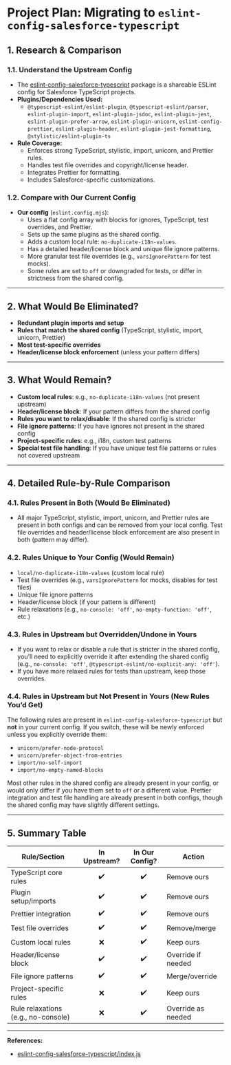 # Project Plan: Migrating to `eslint-config-salesforce-typescript`

## 1. Research & Comparison

### 1.1. Understand the Upstream Config

- The [eslint-config-salesforce-typescript](https://github.com/forcedotcom/eslint-config-salesforce-typescript/blob/main/index.js) package is a shareable ESLint config for Salesforce TypeScript projects.
- **Plugins/Dependencies Used:**
  - `@typescript-eslint/eslint-plugin`, `@typescript-eslint/parser`, `eslint-plugin-import`, `eslint-plugin-jsdoc`, `eslint-plugin-jest`, `eslint-plugin-prefer-arrow`, `eslint-plugin-unicorn`, `eslint-config-prettier`, `eslint-plugin-header`, `eslint-plugin-jest-formatting`, `@stylistic/eslint-plugin-ts`
- **Rule Coverage:**
  - Enforces strong TypeScript, stylistic, import, unicorn, and Prettier rules.
  - Handles test file overrides and copyright/license header.
  - Integrates Prettier for formatting.
  - Includes Salesforce-specific customizations.

### 1.2. Compare with Our Current Config

- **Our config** (`eslint.config.mjs`):
  - Uses a flat config array with blocks for ignores, TypeScript, test overrides, and Prettier.
  - Sets up the same plugins as the shared config.
  - Adds a custom local rule: `no-duplicate-i18n-values`.
  - Has a detailed header/license block and unique file ignore patterns.
  - More granular test file overrides (e.g., `varsIgnorePattern` for test mocks).
  - Some rules are set to `off` or downgraded for tests, or differ in strictness from the shared config.

---

## 2. What Would Be Eliminated?

- **Redundant plugin imports and setup**
- **Rules that match the shared config** (TypeScript, stylistic, import, unicorn, Prettier)
- **Most test-specific overrides**
- **Header/license block enforcement** (unless your pattern differs)

---

## 3. What Would Remain?

- **Custom local rules**: e.g., `no-duplicate-i18n-values` (not present upstream)
- **Header/license block**: If your pattern differs from the shared config
- **Rules you want to relax/disable**: If the shared config is stricter
- **File ignore patterns**: If you have ignores not present in the shared config
- **Project-specific rules**: e.g., i18n, custom test patterns
- **Special test file handling**: If you have unique test file patterns or rules not covered upstream

---

## 4. Detailed Rule-by-Rule Comparison

### 4.1. Rules Present in Both (Would Be Eliminated)

- All major TypeScript, stylistic, import, unicorn, and Prettier rules are present in both configs and can be removed from your local config. Test file overrides and header/license block enforcement are also present in both (pattern may differ).

### 4.2. Rules Unique to Your Config (Would Remain)

- `local/no-duplicate-i18n-values` (custom local rule)
- Test file overrides (e.g., `varsIgnorePattern` for mocks, disables for test files)
- Unique file ignore patterns
- Header/license block (if your pattern is different)
- Rule relaxations (e.g., `no-console: 'off'`, `no-empty-function: 'off'`, etc.)

### 4.3. Rules in Upstream but Overridden/Undone in Yours

- If you want to relax or disable a rule that is stricter in the shared config, you’ll need to explicitly override it after extending the shared config (e.g., `no-console: 'off'`, `@typescript-eslint/no-explicit-any: 'off'`).
- If you have more relaxed rules for tests than upstream, keep those overrides.

### 4.4. Rules in Upstream but Not Present in Yours (New Rules You’d Get)

The following rules are present in `eslint-config-salesforce-typescript` but **not** in your current config. If you switch, these will be newly enforced unless you explicitly override them:

- `unicorn/prefer-node-protocol`
- `unicorn/prefer-object-from-entries`
- `import/no-self-import`
- `import/no-empty-named-blocks`

Most other rules in the shared config are already present in your config, or would only differ if you have them set to `off` or a different value. Prettier integration and test file handling are already present in both configs, though the shared config may have slightly different settings.

---

## 5. Summary Table

| Rule/Section                        | In Upstream? | In Our Config? | Action             |
| ----------------------------------- | :----------: | :------------: | ------------------ |
| TypeScript core rules               |      ✔️      |       ✔️       | Remove ours        |
| Plugin setup/imports                |      ✔️      |       ✔️       | Remove ours        |
| Prettier integration                |      ✔️      |       ✔️       | Remove ours        |
| Test file overrides                 |      ✔️      |       ✔️       | Remove/merge       |
| Custom local rules                  |      ❌      |       ✔️       | Keep ours          |
| Header/license block                |      ✔️      |       ✔️       | Override if needed |
| File ignore patterns                |      ✔️      |       ✔️       | Merge/override     |
| Project-specific rules              |      ❌      |       ✔️       | Keep ours          |
| Rule relaxations (e.g., no-console) |      ❌      |       ✔️       | Override as needed |

---

**References:**

- [eslint-config-salesforce-typescript/index.js](https://github.com/forcedotcom/eslint-config-salesforce-typescript/blob/main/index.js)
